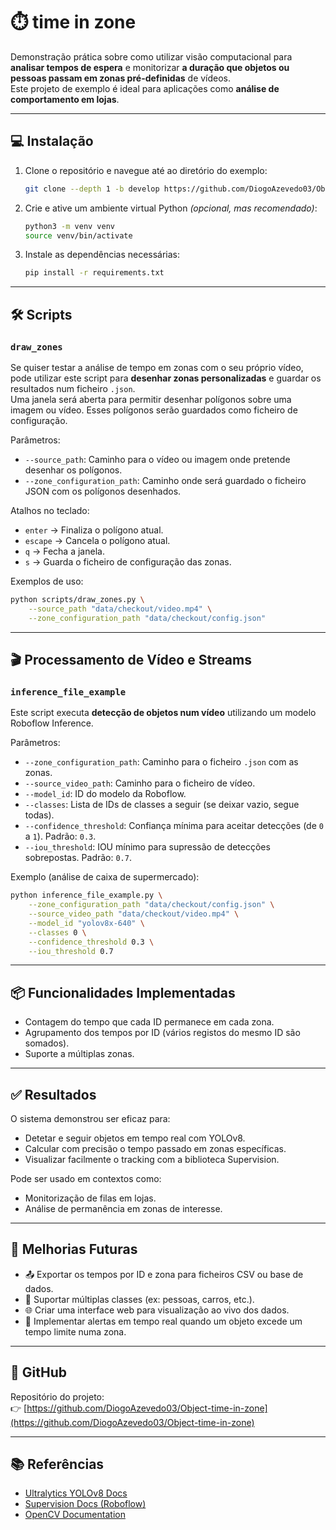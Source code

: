 # ⏱️ time in zone

Demonstração prática sobre como utilizar visão computacional para **analisar tempos de espera** e monitorizar **a duração que objetos ou pessoas passam em zonas pré-definidas** de vídeos.  
Este projeto de exemplo é ideal para aplicações como **análise de comportamento em lojas**.

---

## 💻 Instalação

1. Clone o repositório e navegue até ao diretório do exemplo:

   ```bash
   git clone --depth 1 -b develop https://github.com/DiogoAzevedo03/Object-time-in-zone.git
   ```

2. Crie e ative um ambiente virtual Python *(opcional, mas recomendado)*:

   ```bash
   python3 -m venv venv
   source venv/bin/activate
   ```

3. Instale as dependências necessárias:

   ```bash
   pip install -r requirements.txt
   ```

---

## 🛠 Scripts

### `draw_zones`

Se quiser testar a análise de tempo em zonas com o seu próprio vídeo, pode utilizar este script para **desenhar zonas personalizadas** e guardar os resultados num ficheiro `.json`.  
Uma janela será aberta para permitir desenhar polígonos sobre uma imagem ou vídeo. Esses polígonos serão guardados como ficheiro de configuração.

Parâmetros:

- `--source_path`: Caminho para o vídeo ou imagem onde pretende desenhar os polígonos.
- `--zone_configuration_path`: Caminho onde será guardado o ficheiro JSON com os polígonos desenhados.

Atalhos no teclado:

- `enter` → Finaliza o polígono atual.
- `escape` → Cancela o polígono atual.
- `q` → Fecha a janela.
- `s` → Guarda o ficheiro de configuração das zonas.

Exemplos de uso:

```bash
python scripts/draw_zones.py \
    --source_path "data/checkout/video.mp4" \
    --zone_configuration_path "data/checkout/config.json"
```

---

## 🎬 Processamento de Vídeo e Streams

### `inference_file_example`

Este script executa **detecção de objetos num vídeo** utilizando um modelo Roboflow Inference.

Parâmetros:

- `--zone_configuration_path`: Caminho para o ficheiro `.json` com as zonas.
- `--source_video_path`: Caminho para o ficheiro de vídeo.
- `--model_id`: ID do modelo da Roboflow.
- `--classes`: Lista de IDs de classes a seguir (se deixar vazio, segue todas).
- `--confidence_threshold`: Confiança mínima para aceitar detecções (de `0` a `1`). Padrão: `0.3`.
- `--iou_threshold`: IOU mínimo para supressão de detecções sobrepostas. Padrão: `0.7`.

Exemplo (análise de caixa de supermercado):

```bash
python inference_file_example.py \
    --zone_configuration_path "data/checkout/config.json" \
    --source_video_path "data/checkout/video.mp4" \
    --model_id "yolov8x-640" \
    --classes 0 \
    --confidence_threshold 0.3 \
    --iou_threshold 0.7
```

---

## 📦 Funcionalidades Implementadas

- Contagem do tempo que cada ID permanece em cada zona.
- Agrupamento dos tempos por ID (vários registos do mesmo ID são somados).
- Suporte a múltiplas zonas.

---

## ✅ Resultados

O sistema demonstrou ser eficaz para:

- Detetar e seguir objetos em tempo real com YOLOv8.
- Calcular com precisão o tempo passado em zonas específicas.
- Visualizar facilmente o tracking com a biblioteca Supervision.

Pode ser usado em contextos como:

- Monitorização de filas em lojas.
- Análise de permanência em zonas de interesse.

---

## 🔮 Melhorias Futuras

- 📤 Exportar os tempos por ID e zona para ficheiros CSV ou base de dados.  
- 🧠 Suportar múltiplas classes (ex: pessoas, carros, etc.).  
- 🌐 Criar uma interface web para visualização ao vivo dos dados.  
- 🚨 Implementar alertas em tempo real quando um objeto excede um tempo limite numa zona.

---

## 🔗 GitHub

Repositório do projeto:  
👉 [https://github.com/DiogoAzevedo03/Object-time-in-zone](https://github.com/DiogoAzevedo03/Object-time-in-zone)

---

## 📚 Referências

- [Ultralytics YOLOv8 Docs](https://docs.ultralytics.com)
- [Supervision Docs (Roboflow)](https://github.com/roboflow/supervision)
- [OpenCV Documentation](https://docs.opencv.org)